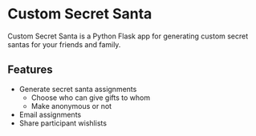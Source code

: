 # Custom Secret Santa

Custom Secret Santa is a Python Flask app for generating custom secret santas for your friends and family.

## Features
* Generate secret santa assignments
    * Choose who can give gifts to whom
    * Make anonymous or not
* Email assignments
* Share participant wishlists